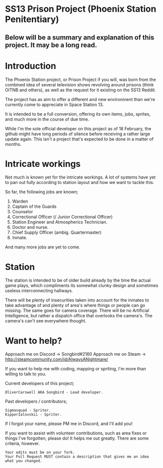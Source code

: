 # SS13 Prison Project (Phoenix Station Penitentiary)

## Below will be a summary and explanation of this project. It may be a long read.

# Introduction

The Phoenix Station project, or Prison Project if you will, was born from the combined idea of several television shows revolving around prisons (think OITNB and others), as well as the request for it existing on the SS13 Reddit.

The project has as aim to offer a different and new environment than we're currently come to appreciate in Space Station 13.

It is intended to be a full conversion, offering its own items, jobs, sprites, and much more in the course of due time.

While I'm the sole official developer on this project as of 18 February, the github might have long periods of silence before receiving a rather large update again. This isn't a project that's expected to be done in a matter of months.

# Intricate workings

Not much is known yet for the intricate workings. A lot of systems have yet to pan out fully according to station layout and how we want to tackle this.

So far, the following jobs are known;
1. Warden
2. Captain of the Guards
3. Counselor
4. Correctional Officer (/ Junior Correctional Officer)
5. Station Engineer and Atmospherics Technician.
6. Doctor and nurse.
7. Chief Supply Officer (ambig. Quartermaster)
8. Inmate.

And many more jobs are yet to come.

# Station

The station is intended to be of older build already by the time the actual game plays, which compliments its somewhat clunky design and sometimes useless interconnecting hallways.

There will be plenty of insecurities taken into account for the inmates to take advantage of and plenty of area's where things or people can go missing. The same goes for camera coverage. There will be no Artificial Intelligence, but rather a dispatch office that overlooks the camera's. The camera's can't see everywhere thought.

# Want to help?

Approach me on Discord -> Songbird#2160
Approach me on Steam -> http://steamcommunity.com/id/AlwaysANightmare/

If you want to help me with coding, mapping or spriting, I'm more than willing to talk to you.

Current developers of this project;
```
OliverCarswell AKA Songbird - Lead developer.
```

Past developers / contributors;
```
Sigmasquad - Spriter.
KipperIalovskii - Spriter.
```

If I forgot your name, please PM me in Discord, and I'll add you!

If you want to assist with volunteer contributions, such as area fixes or things I've forgotten, please do! It helps me out greatly. There are some criteria, however.
```
Your edits must be on your fork.
Your Pull Request MUST contain a description that gives me an idea what you changed.
```
